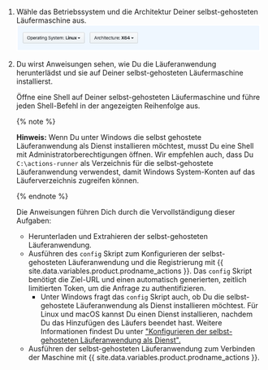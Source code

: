 1. Wähle das Betriebssystem und die Architektur Deiner selbst-gehosteten Läufermaschine aus. ![Selbst-gehostetes Läuferbetriebssystem auswählen](/assets/images/help/settings/actions-runner-architecture-os.png)


1. Du wirst Anweisungen sehen, wie Du die Läuferanwendung herunterlädst und sie auf Deiner selbst-gehosteten Läufermaschine installierst.

   Öffne eine Shell auf Deiner selbst-gehosteten Läufermaschine und führe jeden Shell-Befehl in der angezeigten Reihenfolge aus.

   {% note %}

   **Hinweis:** Wenn Du unter Windows die selbst gehostete Läuferanwendung als Dienst installieren möchtest, musst Du eine Shell mit Administratorberechtigungen öffnen. Wir empfehlen auch, dass Du `C:\actions-runner` als Verzeichnis für die selbst-gehostete Läuferanwendung verwendest, damit Windows System-Konten auf das Läuferverzeichnis zugreifen können.

   {% endnote %}

   Die Anweisungen führen Dich durch die Vervollständigung dieser Aufgaben:
   - Herunterladen und Extrahieren der selbst-gehosteten Läuferanwendung.
   - Ausführen des `config` Skript zum Konfigurieren der selbst-gehosteten Läuferanwendung und die Registrierung mit {{ site.data.variables.product.prodname_actions }}. Das `config` Skript benötigt die Ziel-URL und einen automatisch generierten, zeitlich limitierten Token, um die Anfrage zu authentifizieren.
     - Unter Windows fragt das `config` Skript auch, ob Du die selbst-gehostete Läuferanwendung als Dienst installieren möchtest. Für Linux und macOS kannst Du einen Dienst installieren, nachdem Du das Hinzufügen des Läufers beendet hast. Weitere Informationen findest Du unter ["Konfigurieren der selbst-gehosteten Läuferanwendung als Dienst".](/actions/automating-your-workflow-with-github-actions/configuring-the-self-hosted-runner-application-as-a-service)
   - Ausführen der selbst-gehosteten Läuferanwendung zum Verbinden der Maschine mit {{ site.data.variables.product.prodname_actions }}.
